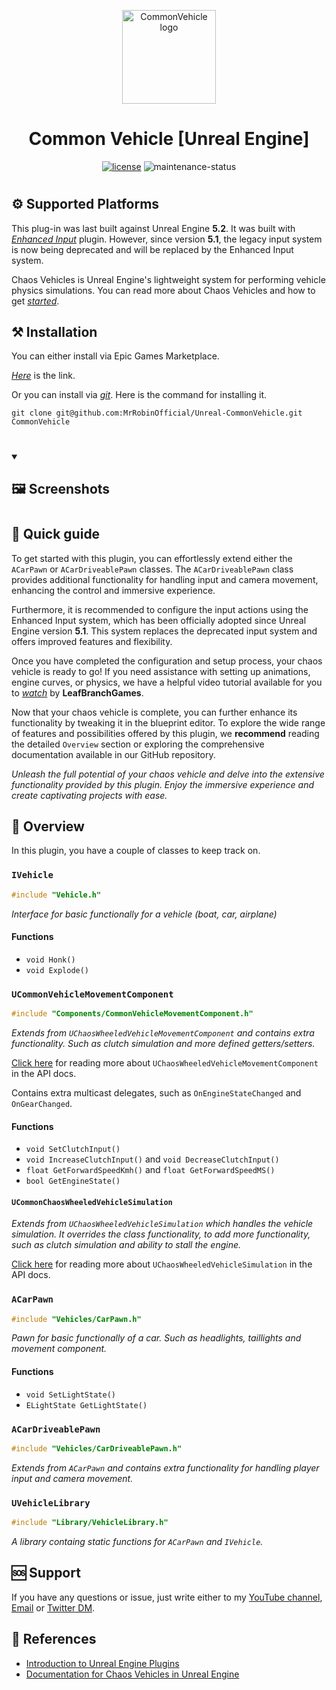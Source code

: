 <p align="center">
  <a href="#" rel="noopener" target="_blank"><img width="150" src="/Resources/Icon128.png" alt="CommonVehicle logo"></a>
</p>

<h1 align="center">Common Vehicle [Unreal Engine]</h1>

<div align="center">
  
[![license](https://img.shields.io/badge/license-MIT-blue.svg)](https://github.com/mrrobinofficial/unreal-commonvehicle/blob/HEAD/LICENSE.txt)
![maintenance-status](https://img.shields.io/badge/maintenance-passively--maintained-yellowgreen.svg)

</div>

#

## ⚙️ Supported Platforms
This plug-in was last built against Unreal Engine **5.2**. It was built with [*Enhanced Input*](https://docs.unrealengine.com/5.2/en-US/enhanced-input-in-unreal-engine/) plugin. However, since version **5.1**, the legacy input system is now being deprecated and will be replaced by the Enhanced Input system.

Chaos Vehicles is Unreal Engine's lightweight system for performing vehicle physics simulations. You can read more about Chaos Vehicles and how to get [*started*](https://docs.unrealengine.com/5.2/en-US/how-to-set-up-vehicles-in-unreal-engine/).

## ⚒️ Installation

You can either install via Epic Games Marketplace.

[*Here*]() is the link.

Or you can install via [*git*](https://git-scm.com/). Here is the command for installing it.

```console
git clone git@github.com:MrRobinOfficial/Unreal-CommonVehicle.git CommonVehicle
```

#

<details open> 
    <summary><h2>🖼️ Screenshots</h2></summary>
</details>

#

## 📝 Quick guide

To get started with this plugin, you can effortlessly extend either the `ACarPawn` or `ACarDriveablePawn` classes. The `ACarDriveablePawn` class provides additional functionality for handling input and camera movement, enhancing the control and immersive experience.

Furthermore, it is recommended to configure the input actions using the Enhanced Input system, which has been officially adopted since Unreal Engine version **5.1**. This system replaces the deprecated input system and offers improved features and flexibility.

Once you have completed the configuration and setup process, your chaos vehicle is ready to go! If you need assistance with setting up animations, engine curves, or physics, we have a helpful video tutorial available for you to [*watch*](https://www.youtube.com/watch?v=tR3sSMD-D0E) by **LeafBranchGames**.

Now that your chaos vehicle is complete, you can further enhance its functionality by tweaking it in the blueprint editor. To explore the wide range of features and possibilities offered by this plugin, we  **recommend** reading the detailed `Overview` section or exploring the comprehensive documentation available in our GitHub repository.

*Unleash the full potential of your chaos vehicle and delve into the extensive functionality provided by this plugin. Enjoy the immersive experience and create captivating projects with ease.*

## 📌 Overview

In this plugin, you have a couple of classes to keep track on.

### `IVehicle`

```cpp
#include "Vehicle.h"
```

*Interface for basic functionally for a vehicle (boat, car, airplane)*

#### Functions
* `void Honk()`
* `void Explode()`

### `UCommonVehicleMovementComponent`

```cpp
#include "Components/CommonVehicleMovementComponent.h"
```

*Extends from `UChaosWheeledVehicleMovementComponent` and contains extra functionality. Such as clutch simulation and more defined getters/setters.*

[Click here](https://docs.unrealengine.com/5.2/en-US/API/Plugins/ChaosVehicles/UChaosWheeledVehicleMovementComp-/) for reading more about `UChaosWheeledVehicleMovementComponent` in the API docs.

Contains extra multicast delegates, such as `OnEngineStateChanged` and `OnGearChanged`.

#### Functions
* `void SetClutchInput()`
* `void IncreaseClutchInput()` and `void DecreaseClutchInput()`
* `float GetForwardSpeedKmh()` and `float GetForwardSpeedMS()`
* `bool GetEngineState()`

#### `UCommonChaosWheeledVehicleSimulation`

*Extends from `UChaosWheeledVehicleSimulation` which handles the vehicle simulation. It overrides the class functionality, to add more functionality, such as clutch simulation and ability to stall the engine.*

[Click here](https://docs.unrealengine.com/5.2/en-US/API/Plugins/ChaosVehicles/UChaosWheeledVehicleSimulation/) for reading more about `UChaosWheeledVehicleSimulation` in the API docs.

### `ACarPawn`

```cpp
#include "Vehicles/CarPawn.h"
```

*Pawn for basic functionally of a car. Such as headlights, taillights and movement component.*

#### Functions
* `void SetLightState()`
* `ELightState GetLightState()`

### `ACarDriveablePawn`

```cpp
#include "Vehicles/CarDriveablePawn.h"
```

*Extends from `ACarPawn` and contains extra functionality for handling player input and camera movement.*

### `UVehicleLibrary`

```cpp
#include "Library/VehicleLibrary.h"
```

*A library containg static functions for `ACarPawn` and `IVehicle`.*

## 🆘 Support
If you have any questions or issue, just write either to my [YouTube channel](https://www.youtube.com/@mrrobinofficial), [Email](mailto:mrrobin123mail@gmail.com) or [Twitter DM](https://twitter.com/MrRobinOfficial).

## 🔗 References
- [Introduction to Unreal Engine Plugins](https://docs.unrealengine.com/5.0/en-US/plugins-in-unreal-engine/)
- [Documentation for Chaos Vehicles in Unreal Engine](https://docs.unrealengine.com/5.2/en-US/vehicles-in-unreal-engine/)
